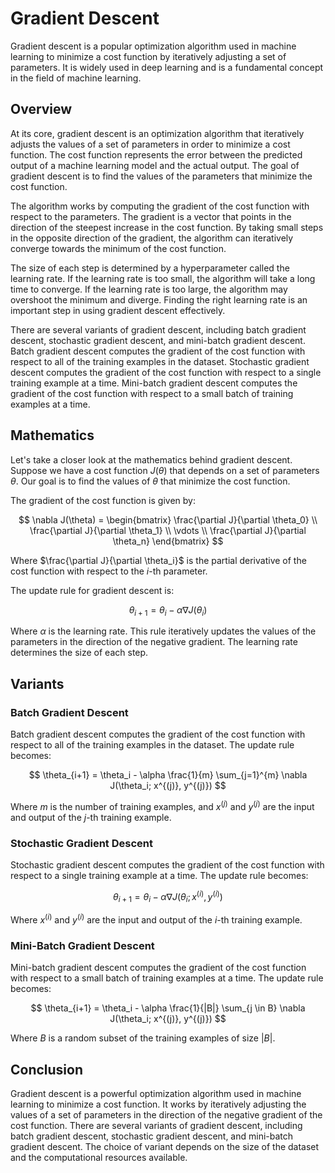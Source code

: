 # Gradient Descent

Gradient descent is a popular optimization algorithm used in machine learning to minimize a cost function by iteratively adjusting a set of parameters. It is widely used in deep learning and is a fundamental concept in the field of machine learning. 

## Overview

At its core, gradient descent is an optimization algorithm that iteratively adjusts the values of a set of parameters in order to minimize a cost function. The cost function represents the error between the predicted output of a machine learning model and the actual output. The goal of gradient descent is to find the values of the parameters that minimize the cost function. 

The algorithm works by computing the gradient of the cost function with respect to the parameters. The gradient is a vector that points in the direction of the steepest increase in the cost function. By taking small steps in the opposite direction of the gradient, the algorithm can iteratively converge towards the minimum of the cost function. 

The size of each step is determined by a hyperparameter called the learning rate. If the learning rate is too small, the algorithm will take a long time to converge. If the learning rate is too large, the algorithm may overshoot the minimum and diverge. Finding the right learning rate is an important step in using gradient descent effectively. 

There are several variants of gradient descent, including batch gradient descent, stochastic gradient descent, and mini-batch gradient descent. Batch gradient descent computes the gradient of the cost function with respect to all of the training examples in the dataset. Stochastic gradient descent computes the gradient of the cost function with respect to a single training example at a time. Mini-batch gradient descent computes the gradient of the cost function with respect to a small batch of training examples at a time. 

## Mathematics

Let's take a closer look at the mathematics behind gradient descent. Suppose we have a cost function $J(\theta)$ that depends on a set of parameters $\theta$. Our goal is to find the values of $\theta$ that minimize the cost function. 

The gradient of the cost function is given by:

$$ \nabla J(\theta) = \begin{bmatrix} \frac{\partial J}{\partial \theta_0} \\ \frac{\partial J}{\partial \theta_1} \\ \vdots \\ \frac{\partial J}{\partial \theta_n} \end{bmatrix} $$

Where $\frac{\partial J}{\partial \theta_i}$ is the partial derivative of the cost function with respect to the $i$-th parameter. 

The update rule for gradient descent is:

$$ \theta_{i+1} = \theta_i - \alpha \nabla J(\theta_i) $$

Where $\alpha$ is the learning rate. This rule iteratively updates the values of the parameters in the direction of the negative gradient. The learning rate determines the size of each step. 

## Variants

### Batch Gradient Descent

Batch gradient descent computes the gradient of the cost function with respect to all of the training examples in the dataset. The update rule becomes:

$$ \theta_{i+1} = \theta_i - \alpha \frac{1}{m} \sum_{j=1}^{m} \nabla J(\theta_i; x^{(j)}, y^{(j)}) $$

Where $m$ is the number of training examples, and $x^{(j)}$ and $y^{(j)}$ are the input and output of the $j$-th training example. 

### Stochastic Gradient Descent

Stochastic gradient descent computes the gradient of the cost function with respect to a single training example at a time. The update rule becomes:

$$ \theta_{i+1} = \theta_i - \alpha \nabla J(\theta_i; x^{(i)}, y^{(i)}) $$

Where $x^{(i)}$ and $y^{(i)}$ are the input and output of the $i$-th training example. 

### Mini-Batch Gradient Descent

Mini-batch gradient descent computes the gradient of the cost function with respect to a small batch of training examples at a time. The update rule becomes:

$$ \theta_{i+1} = \theta_i - \alpha \frac{1}{|B|} \sum_{j \in B} \nabla J(\theta_i; x^{(j)}, y^{(j)}) $$

Where $B$ is a random subset of the training examples of size $|B|$. 

## Conclusion

Gradient descent is a powerful optimization algorithm used in machine learning to minimize a cost function. It works by iteratively adjusting the values of a set of parameters in the direction of the negative gradient of the cost function. There are several variants of gradient descent, including batch gradient descent, stochastic gradient descent, and mini-batch gradient descent. The choice of variant depends on the size of the dataset and the computational resources available.
